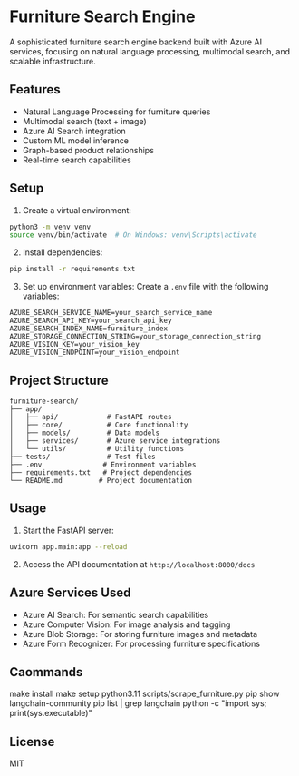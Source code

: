 # Furniture Search Engine

A sophisticated furniture search engine backend built with Azure AI services, focusing on natural language processing, multimodal search, and scalable infrastructure.

## Features

- Natural Language Processing for furniture queries
- Multimodal search (text + image)
- Azure AI Search integration
- Custom ML model inference
- Graph-based product relationships
- Real-time search capabilities

## Setup

1. Create a virtual environment:
```bash
python3 -m venv venv
source venv/bin/activate  # On Windows: venv\Scripts\activate
```

2. Install dependencies:
```bash
pip install -r requirements.txt
```

3. Set up environment variables:
Create a `.env` file with the following variables:
```
AZURE_SEARCH_SERVICE_NAME=your_search_service_name
AZURE_SEARCH_API_KEY=your_search_api_key
AZURE_SEARCH_INDEX_NAME=furniture_index
AZURE_STORAGE_CONNECTION_STRING=your_storage_connection_string
AZURE_VISION_KEY=your_vision_key
AZURE_VISION_ENDPOINT=your_vision_endpoint
```

## Project Structure

```
furniture-search/
├── app/
│   ├── api/            # FastAPI routes
│   ├── core/           # Core functionality
│   ├── models/         # Data models
│   ├── services/       # Azure service integrations
│   └── utils/          # Utility functions
├── tests/              # Test files
├── .env               # Environment variables
├── requirements.txt   # Project dependencies
└── README.md         # Project documentation
```

## Usage

1. Start the FastAPI server:
```bash
uvicorn app.main:app --reload
```

2. Access the API documentation at `http://localhost:8000/docs`

## Azure Services Used

- Azure AI Search: For semantic search capabilities
- Azure Computer Vision: For image analysis and tagging
- Azure Blob Storage: For storing furniture images and metadata
- Azure Form Recognizer: For processing furniture specifications

## Caommands 
make install
make setup
python3.11 scripts/scrape_furniture.py
pip show langchain-community 
pip list | grep langchain
python -c "import sys; print(sys.executable)"

## License

MIT 